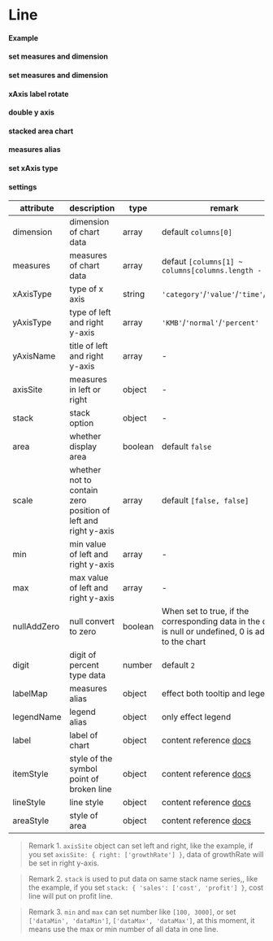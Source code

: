 # Line

#### Example

<vuep template="#simple-line"></vuep>

<script v-pre type="text/x-template" id="simple-line">
<template>
  <cbi-line-chart :data="chartData"></cbi-line-chart>
</template>

<script>
  export default {
    data () {
      return {
        chartData: {
          columns: ['date', 'cost', 'profit', 'growthRate', 'people'],
          rows: [
            { 'cost': 1523, 'date': '01/01', 'profit': 1523, 'growthRate': 0.12, 'people': 100 },
            { 'cost': 1223, 'date': '01/02', 'profit': 1523, 'growthRate': 0.345, 'people': 100 },
            { 'cost': 2123, 'date': '01/03', 'profit': 1523, 'growthRate': 0.7, 'people': 100 },
            { 'cost': 4123, 'date': '01/04', 'profit': 1523, 'growthRate': 0.31, 'people': 100 },
            { 'cost': 3123, 'date': '01/05', 'profit': 1523, 'growthRate': 0.12, 'people': 100 },
            { 'cost': 7123, 'date': '01/06', 'profit': 1523, 'growthRate': 0.65, 'people': 100 }
          ]
        }
      }
    }
  }
</script>
</script>

#### set measures and dimension

<vuep template="#set-measures-dimension"></vuep>

<script v-pre type="text/x-template" id="set-measures-dimension">
<template>
  <cbi-line-chart :data="chartData" :settings="chartSettings"></cbi-line-chart>
</template>

<script>
  export default {
    data () {
      this.chartSettings = {
        measures: ['cost', 'profit'],
        dimension: ['date']
      }
      return {
        chartData: {
          columns: ['date', 'cost', 'profit', 'growthRate', 'people'],
          rows: [
            { 'cost': 1523, 'date': '01/01', 'profit': 1523, 'growthRate': 0.12, 'people': 100 },
            { 'cost': 1223, 'date': '01/02', 'profit': 1523, 'growthRate': 0.345, 'people': 100 },
            { 'cost': 2123, 'date': '01/03', 'profit': 1523, 'growthRate': 0.7, 'people': 100 },
            { 'cost': 4123, 'date': '01/04', 'profit': 1523, 'growthRate': 0.31, 'people': 100 },
            { 'cost': 3123, 'date': '01/05', 'profit': 1523, 'growthRate': 0.12, 'people': 100 },
            { 'cost': 7123, 'date': '01/06', 'profit': 1523, 'growthRate': 0.65, 'people': 100 }
          ]
        }
      }
    }
  }
</script>
</script>

#### set measures and dimension

<vuep template="#set-measures-dimension"></vuep>

<script v-pre type="text/x-template" id="set-measures-dimension">
<template>
  <cbi-line-chart :data="chartData" :settings="chartSettings"></cbi-line-chart>
</template>

<script>
  export default {
    data () {
      this.chartSettings = {
        measures: ['cost', 'profit'],
        dimension: ['date']
      }
      return {
        chartData: {
          columns: ['date', 'cost', 'profit', 'growthRate', 'people'],
          rows: [
            { 'cost': 1523, 'date': '01/01', 'profit': 1523, 'growthRate': 0.12, 'people': 100 },
            { 'cost': 1223, 'date': '01/02', 'profit': 1523, 'growthRate': 0.345, 'people': 100 },
            { 'cost': 2123, 'date': '01/03', 'profit': 1523, 'growthRate': 0.7, 'people': 100 },
            { 'cost': 4123, 'date': '01/04', 'profit': 1523, 'growthRate': 0.31, 'people': 100 },
            { 'cost': 3123, 'date': '01/05', 'profit': 1523, 'growthRate': 0.12, 'people': 100 },
            { 'cost': 7123, 'date': '01/06', 'profit': 1523, 'growthRate': 0.65, 'people': 100 }
          ]
        }
      }
    }
  }
</script>
</script>

#### xAxis label rotate

<vuep template="#show-all-xaxis"></vuep>

<script v-pre type="text/x-template" id="show-all-xaxis">
<template>
  <cbi-line-chart :data="chartData" :extend="extend"></cbi-line-chart>
</template>

<script>
  export default {
    data: function () {
      this.extend = {
        'xAxis.0.axisLabel.rotate': 45
      }
      return {
        chartData: {
          columns: ['date', 'PV', 'order', 'orderRate'],
          rows: [
            { 'date': '1/1', 'PV': 1393, 'order': 1093, 'orderRate': 0.32 },
            { 'date': '1/2', 'PV': 3530, 'order': 3230, 'orderRate': 0.26 },
            { 'date': '1/3', 'PV': 2923, 'order': 2623, 'orderRate': 0.76 },
            { 'date': '1/4', 'PV': 1723, 'order': 1423, 'orderRate': 0.49 },
            { 'date': '1/5', 'PV': 3792, 'order': 3492, 'orderRate': 0.323 },
            { 'date': '1/6', 'PV': 4593, 'order': 4293, 'orderRate': 0.78 },
            { 'date': '1/7', 'PV': 1393, 'order': 1093, 'orderRate': 0.32 },
            { 'date': '1/8', 'PV': 3530, 'order': 3230, 'orderRate': 0.26 },
            { 'date': '1/9', 'PV': 2923, 'order': 2623, 'orderRate': 0.76 },
            { 'date': '1/10', 'PV': 1723, 'order': 1423, 'orderRate': 0.49 },
            { 'date': '1/11', 'PV': 3792, 'order': 3492, 'orderRate': 0.323 },
            { 'date': '1/12', 'PV': 4593, 'order': 4293, 'orderRate': 0.78 }
          ]
        }
      }
    }
  }
</script>
</script>

#### double y axis


<vuep template="#set-double-y-axis"></vuep>

<script v-pre type="text/x-template" id="set-double-y-axis">
<template>
  <cbi-line-chart :data="chartData" :settings="chartSettings"></cbi-line-chart>
</template>

<script>
  export default {
    data () {
      this.chartSettings = {
        axisSite: { right: ['growthRate'] },
        yAxisType: ['KMB', 'percent'],
        yAxisName: ['number', 'rate']
      }
      return {
        chartData: {
          columns: ['date', 'cost', 'profit', 'growthRate', 'people'],
          rows: [
            { 'date': '01/01', 'cost': 1523, 'profit': 1523, 'growthRate': 0.12, 'people': 100 },
            { 'date': '01/02', 'cost': 1223, 'profit': 1523, 'growthRate': 0.345, 'people': 100 },
            { 'date': '01/03', 'cost': 2123, 'profit': 1523, 'growthRate': 0.7, 'people': 100 },
            { 'date': '01/04', 'cost': 4123, 'profit': 1523, 'growthRate': 0.31, 'people': 100 },
            { 'date': '01/05', 'cost': 3123, 'profit': 1523, 'growthRate': 0.12, 'people': 100 },
            { 'date': '01/06', 'cost': 7123, 'profit': 1523, 'growthRate': 0.65, 'people': 100 }
          ]
        }
      }
    }
  }
</script>
</script>

#### stacked area chart

<vuep template="#stack-area"></vuep>

<script v-pre type="text/x-template" id="stack-area">
<template>
  <cbi-line-chart :data="chartData" :settings="chartSettings"></cbi-line-chart>
</template>

<script>
  export default {
    data () {
      this.chartSettings = {
        stack: { 'sell': ['cost', 'profit'] },
        area: true
      }
      return {
        chartData: {
          columns: ['date', 'cost', 'profit', 'growthRate', 'people'],
          rows: [
            { 'date': '01/01', 'cost': 1523, 'profit': 1523, 'growthRate': 0.12, 'people': 100 },
            { 'date': '01/02', 'cost': 1223, 'profit': 1523, 'growthRate': 0.345, 'people': 100 },
            { 'date': '01/03', 'cost': 2123, 'profit': 1523, 'growthRate': 0.7, 'people': 100 },
            { 'date': '01/04', 'cost': 4123, 'profit': 1523, 'growthRate': 0.31, 'people': 100 },
            { 'date': '01/05', 'cost': 3123, 'profit': 1523, 'growthRate': 0.12, 'people': 100 },
            { 'date': '01/06', 'cost': 7123, 'profit': 1523, 'growthRate': 0.65, 'people': 100 }
          ]
        }
      }
    }
  }
</script>
</script>

#### measures alias

<vuep template="#measures-name-map"></vuep>

<script v-pre type="text/x-template" id="measures-name-map">
<template>
  <cbi-line-chart :data="chartData" :settings="chartSettings"></cbi-line-chart>
</template>

<script>
  export default {
    data () {
      this.chartSettings = {
        labelMap: {
          balance: 'b',
          age: 'a'
        }
      }
      return {
        chartData: {
          columns: ['date', 'balance', 'age'],
          rows: [
            { 'date': '01/01', 'balance': 123, 'age': 3 },
            { 'date': '01/02', 'balance': 1223, 'age': 6 },
            { 'date': '01/03', 'balance': 2123, 'age': 9 },
            { 'date': '01/04', 'balance': 4123, 'age': 12 },
            { 'date': '01/05', 'balance': 3123, 'age': 15 },
            { 'date': '01/06', 'balance': 7123, 'age': 20 }
          ]
        }
      }
    }
  }
</script>
</script>


#### set xAxis type

<vuep template="#xAxis-type-value"></vuep>

<script v-pre type="text/x-template" id="xAxis-type-value">
<template>
  <cbi-line-chart :data="chartData" :settings="chartSettings"></cbi-line-chart>
</template>

<script>
  export default {
    data () {
      this.chartSettings = {
        xAxisType: 'value'
      }
      return {
        chartData: {
          columns: ['num', 'balance'],
          rows: [
            { 'num': 1, 'balance': 123 },
            { 'num': 10, 'balance': 1223 },
            { 'num': 11, 'balance': 2123 },
            { 'num': 100, 'balance': 4123 },
            { 'num': 101, 'balance': 6123 },
            { 'num': 120, 'balance': 7123 }
          ]
        }
      }
    }
  }
</script>
</script>

#### settings

| attribute | description | type | remark |
| --- | --- | --- | --- |
| dimension | dimension of chart data | array | default `columns[0]` |
| measures | measures of chart data | array | defaut `[columns[1] ~ columns[columns.length - 1]]` |
| xAxisType | type of x axis | string | `'category'`/`'value'`/`'time'`/`'log'` |
| yAxisType | type of left and right y-axis | array |`'KMB'`/`'normal'`/`'percent'` |
| yAxisName | title of left and right y-axis | array | - |
| axisSite | measures in left or right | object | - |
| stack | stack option | object | - |
| area | whether display area | boolean | default `false` |
| scale | whether not to contain zero position of left and right y-axis | array | default `[false, false]` |
| min | min value of left and right y-axis | array | - |
| max | max value of left and right y-axis | array | - |
| nullAddZero | null convert to zero | boolean | When set to true, if the corresponding data in the data is null or undefined, 0 is added to the chart|
| digit | digit of percent type data | number | default `2` |
| labelMap | measures alias | object | effect both tooltip and legend |
| legendName | legend alias | object | only effect legend |
| label | label of chart | object | content reference [docs](https://ecomfe.github.io/echarts-doc/public/en/option.html#series-line.label) |
| itemStyle | style of the symbol point of broken line | object | content reference [docs](http://ecomfe.github.io/echarts-doc/public/en/option.html#series-line.itemStyle) |
| lineStyle | line style | object | content reference [docs](http://ecomfe.github.io/echarts-doc/public/en/option.html#series-line.lineStyle) |
| areaStyle | style of area | object | content reference [docs](http://ecomfe.github.io/echarts-doc/public/en/option.html#series-line.areaStyle) |

> Remark 1. `axisSite` object can set left and right, like the example, if you set `axisSite: { right: ['growthRate'] }`, data of growthRate will be set in right y-axis.

> Remark 2. `stack` is used to put data on same stack name series,, like the example, if you set `stack: { 'sales': ['cost', 'profit'] }`, cost line will put on profit line.

> Remark 3. `min` and `max` can set number like `[100, 3000]`, or set `['dataMin', 'dataMin']`, `['dataMax', 'dataMax']`, at this moment, it means use the max or min number of all data in one line.
